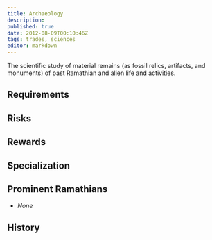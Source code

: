 ```yaml
---
title: Archaeology
description:
published: true
date: 2012-08-09T00:10:46Z
tags: trades, sciences
editor: markdown
---
```


The scientific study of material remains (as fossil relics, artifacts, and monuments) of past Ramathian and alien life and activities.

## Requirements

## Risks

## Rewards

## Specialization

## Prominent Ramathians

- *None*

## History

